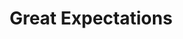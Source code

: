 ---
layout: film

excerpt: A humble orphan suddenly becomes a gentleman with the help of an unknown benefactor. Based on Charles Dickens's classic.
title: Great Expectations
runtime: 118
genre: 
- Drama
- Adventure
- Mystery
silent: no
decade: 1940s
recommended: yes
editors-rating: 4
image:  /feature-images/Great-Expectations-1946.jpg
video: https://archive.org/embed/GreatExpectations1946
video-type: archive
synopsis: As a young orphan boy Pip lives with Joe Gargery, the local blacksmith and his shrewish wife. He's not yet 14 years old at which point he will begin his apprenticeship as a blacksmith so he lives a carefree life. He meets two people who will have a great impact on his future&#58; an escaped convict from a prison ship destined to Australia and Estella, a young girl who lives with Miss Havisham in a dusty falling down old mansion. After several years, Pip receives tremendous news&#58; a secret benefactor has decided to fund his becoming a gentleman and Pip promptly moves to London where he shares rooms with Mr. Pocket and learns to become a man of great expectations, all on the &pound;250 per year he receives from his benefactor. He also becomes a snob however, something that shames him later on. As he learns the identity of his secret benefactor, he also learns the true meaning of joy and life.
director: David Lean
year: 1946
country: UK
cast:
- John Mills
- Valerie Hobson
- Tony Wager
imdb: http://www.imdb.com/title/tt0038574/?ref_=nv_sr_4

--- 